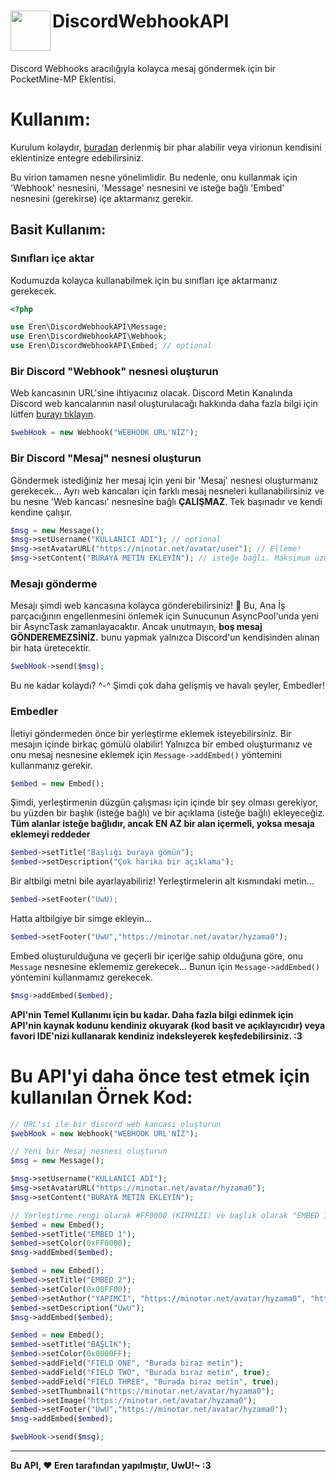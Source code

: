 <h1>DiscordWebhookAPI<img src="https://www.freepnglogos.com/uploads/discord-logo-png/discord-logo-logodownload-download-logotipos-1.png" height="64" width="64" align="left"></img>&nbsp;<img src=""></img></h1>
<br />

Discord Webhooks aracılığıyla kolayca mesaj göndermek için bir PocketMine-MP Eklentisi.

# Kullanım:
Kurulum kolaydır, [buradan](eklenicek) derlenmiş bir phar alabilir veya virionun kendisini eklentinize entegre edebilirsiniz.

Bu virion tamamen nesne yönelimlidir. Bu nedenle, onu kullanmak için 'Webhook' nesnesini, 'Message' nesnesini ve isteğe bağlı 'Embed' nesnesini (gerekirse) içe aktarmanız gerekir.

## Basit Kullanım:
### Sınıfları içe aktar
Kodumuzda kolayca kullanabilmek için bu sınıfları içe aktarmanız gerekecek.
```php
<?php

use Eren\DiscordWebhookAPI\Message;
use Eren\DiscordWebhookAPI\Webhook;
use Eren\DiscordWebhookAPI\Embed; // optional
```
### Bir Discord "Webhook" nesnesi oluşturun
Web kancasının URL'sine ihtiyacınız olacak. Discord Metin Kanalında Discord web kancalarının nasıl oluşturulacağı hakkında daha fazla bilgi için lütfen [burayı tıklayın](https://support.discordapp.com/hc/en-us/articles/228383668-Intro-to-Webhooks).
```php
$webHook = new Webhook("WEBHOOK URL'NİZ");
```
### Bir Discord "Mesaj" nesnesi oluşturun
Göndermek istediğiniz her mesaj için yeni bir 'Mesaj' nesnesi oluşturmanız gerekecek... Ayrı web kancaları için farklı mesaj nesneleri kullanabilirsiniz ve bu nesne 'Web kancası' nesnesine bağlı **ÇALIŞMAZ**. Tek başınadır ve kendi kendine çalışır.
```php
$msg = new Message();
$msg->setUsername("KULLANICI ADI"); // optional
$msg->setAvatarURL("https://minotar.net/avatar/user"); // Elleme!
$msg->setContent("BURAYA METİN EKLEYİN"); // isteğe bağlı. Maksimum uzunluk 2000 karakterdir, sınır discord tarafından belirlenir, bu nedenle bu API içinde sabit kodlanmamıştır
```
### Mesajı gönderme
Mesajı şimdi web kancasına kolayca gönderebilirsiniz! :tada: Bu, Ana İş parçacığının engellenmesini önlemek için Sunucunun AsyncPool'unda yeni bir AsyncTask zamanlayacaktır. Ancak unutmayın, **boş mesaj GÖNDEREMEZSİNİZ.** bunu yapmak yalnızca Discord'un kendisinden alınan bir hata üretecektir.
```php
$webHook->send($msg);
```
Bu ne kadar kolaydı? ^-^ Şimdi çok daha gelişmiş ve havalı şeyler, Embedler!
### Embedler
İletiyi göndermeden önce bir yerleştirme eklemek isteyebilirsiniz. Bir mesajın içinde birkaç gömülü olabilir! Yalnızca bir embed oluşturmanız ve onu mesaj nesnesine eklemek için `Message->addEmbed()` yöntemini kullanmanız gerekir.
```php
$embed = new Embed();
```
Şimdi, yerleştirmenin düzgün çalışması için içinde bir şey olması gerekiyor, bu yüzden bir başlık (isteğe bağlı) ve bir açıklama (isteğe bağlı) ekleyeceğiz. **Tüm alanlar isteğe bağlıdır, ancak EN AZ bir alan içermeli, yoksa mesaja eklemeyi reddeder**
```php
$embed->setTitle("Başlığı buraya gömün");
$embed->setDescription("Çok harika bir açıklama");
```
Bir altbilgi metni bile ayarlayabiliriz! Yerleştirmelerin alt kısmındaki metin...
```php
$embed->setFooter("UwU);
```
Hatta altbilgiye bir simge ekleyin...
```php
$embed->setFooter("UwU","https://minotar.net/avatar/hyzama0");
```
Embed oluşturulduğuna ve geçerli bir içeriğe sahip olduğuna göre, onu `Message` nesnesine eklememiz gerekecek... Bunun için `Message->addEmbed()` yöntemini kullanmamız gerekecek.
```php
$msg->addEmbed($embed);
```
**API'nin Temel Kullanımı için bu kadar. Daha fazla bilgi edinmek için API'nin kaynak kodunu kendiniz okuyarak (kod basit ve açıklayıcıdır) veya favori IDE'nizi kullanarak kendiniz indeksleyerek keşfedebilirsiniz. :3**
# Bu API'yi daha önce test etmek için kullanılan Örnek Kod:
```php
// URL'si ile bir discord web kancası oluşturun
$webHook = new Webhook("WEBHOOK URL'NİZ");

// Yeni bir Mesaj nesnesi oluşturun
$msg = new Message();

$msg->setUsername("KULLANICI ADI");
$msg->setAvatarURL("https://minotar.net/avatar/hyzama0");
$msg->setContent("BURAYA METİN EKLEYİN");

// Yerleştirme rengi olarak #FF0000 (KIRMIZI) ve başlık olarak "EMBED 1" olan bir yerleştirme nesnesi oluşturun
$embed = new Embed();
$embed->setTitle("EMBED 1");
$embed->setColor(0xFF0000);
$msg->addEmbed($embed);

$embed = new Embed();
$embed->setTitle("EMBED 2");
$embed->setColor(0x00FF00);
$embed->setAuthor("YAPIMCI", "https://minotar.net/avatar/hyzama0", "https://minotar.net/avatar/hyzama0");
$embed->setDescription("UwU");
$msg->addEmbed($embed);

$embed = new Embed();
$embed->setTitle("BAŞLIK");
$embed->setColor(0x0000FF);
$embed->addField("FIELD ONE", "Burada biraz metin");
$embed->addField("FIELD TWO", "Burada biraz metin", true);
$embed->addField("FIELD THREE", "Burada biraz metin", true);
$embed->setThumbnail("https://minotar.net/avatar/hyzama0");
$embed->setImage("https://minotar.net/avatar/hyzama0");
$embed->setFooter("UwU","https://minotar.net/avatar/hyzama0");
$msg->addEmbed($embed);

$webHook->send($msg);
```
-----
**Bu API, :heart: Eren tarafından yapılmıştır, UwU!~ :3**
